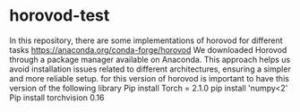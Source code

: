 # horovod-test
In this repository, there are some implementations of horovod for different tasks
https://anaconda.org/conda-forge/horovod We downloaded Horovod through a package manager available on Anaconda. This approach helps us avoid installation issues related to different architectures, ensuring a simpler and more reliable setup.
for this version of horovod is important to have this version of the following library
Pip install Torch = 2.1.0
pip install 'numpy<2'
Pip install torchvision 0.16


